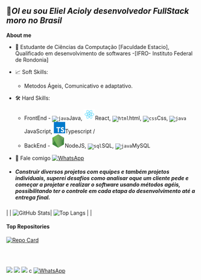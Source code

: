 ## 🚀*OI eu  sou **Eliel Acioly**  desenvolvedor FullStack moro no Brasil*


**About me**

- 💼 Estudante de Ciências da Computação [Faculdade Estacio], Qualificado em desenvolvimento de softwares -[IFRO- Instituto Federal de Rondonia]

- 📈 Soft Skills:
     - Metodos Ágeis, Comunicativo e adaptativo.
  
-  🛠 Hard Skills:

     - FrontEnd - <code><img height="30" alt="java" src="https://github.com/user-attachments/assets/276d4a93-fcc2-4549-9165-3604f01348fc"></code>Java, <code><img height="30" alt="reactjs" src="https://raw.githubusercontent.com/github/explore/80688e429a7d4ef2fca1e82350fe8e3517d3494d/topics/react/react.png"></code>React, <code><img height="30" alt="html" src="https://github.com/user-attachments/assets/bddd0afd-1eef-4723-b729-89e04a9fceed"></code>html, <code><img height="30" alt="css" src="https://github.com/user-attachments/assets/3b560c23-81cd-49d2-8588-eebedf7998e5"></code>Css, <code><img height="30" alt="java" src="https://github.com/user-attachments/assets/799bb9f0-2a40-4d45-ba07-64637093f3c9"></code>JavaScript, <code><img height="30" alt="typescript" src="https://raw.githubusercontent.com/github/explore/80688e429a7d4ef2fca1e82350fe8e3517d3494d/topics/typescript/typescript.png"></code>Typescript /
     - BackEnd - <code><img height="35" alt="nodejs" src="https://raw.githubusercontent.com/github/explore/80688e429a7d4ef2fca1e82350fe8e3517d3494d/topics/nodejs/nodejs.png"></code>NodeJS, <code><img height="30" alt="sql" src="https://github.com/user-attachments/assets/add1f045-20ed-4d72-8e8f-77a338084433"></code>SQL, <code><img height="30" alt="java" src="https://github.com/user-attachments/assets/0323783e-e460-4dca-b21a-36ef53c751d4"></code>MySQL


- 💬 Fale comigo  [![WhatsApp](https://img.shields.io/badge/WhatsApp-000?style=for-the-badge&logo=whatsapp&logoColor=Green)](https://wa.me/5582981375724)

- ##### *Construir diversos projetos com equipes e também projetos individuais, superei desafios como analisar oque um cliente pede e começar a projetar e realizar o software usando métodos agéis, possibilitando ter o controle em  cada etapa do desenvolvimento até a entrega final*.


|  | ![GitHub Stats](https://github-readme-stats.vercel.app/api?username=SEUUSERNAME&theme=transparent&bg_color=000&border_color=30A3DC&show_icons=true&icon_color=30A3DC&title_color=E94D5F&text_color=FFF)|
 ![Top Langs](https://github-readme-stats-git-masterrstaa-rickstaa.vercel.app/api/top-langs/?username=SEUUSERNAME&bg_color=000&border_color=30A3DC&title_color=E94D5F&text_color=FFF) | |

#### Top Repositories

[![Repo Card](https://github-readme-stats.vercel.app/api/pin/?username=SEUUSERNAME&repo=SEUREPOSITORIO&bg_color=000&border_color=30A3DC&show_icons=true&icon_color=30A3DC&title_color=E94D5F&text_color=FFF)](https://github.com/SEUUSERNAME/SEUREPOSITORIO)

<br />
<br />

 <a href="https://www.instagram.com/liel.acioly/" target="_blank"><img src="https://img.shields.io/badge/-Instagram-%23E4405F?style=for-the-badge&logo=instagram&logoColor=white" target="_blank"></a>
<a href = "mailto:aciolyeliel90@gmail.com.br"><img src="https://img.shields.io/badge/-Gmail-%23333?style=for-the-badge&logo=gmail&logoColor=white" target="_blank"></a>
<a href="https://www.linkedin.com/eliel-acioly/" target="_blank"><img src="https://img.shields.io/badge/-LinkedIn-%230077B5?style=for-the-badge&logo=linkedin&logoColor=white" target="_blank"></a>
<a>c</a>
[![WhatsApp](https://img.shields.io/badge/WhatsApp-000?style=for-the-badge&logo=whatsapp&logoColor=Green)](https://wa.me/5582981375724)



